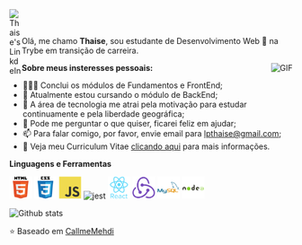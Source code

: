 <a href="https://www.linkedin.com/in/sancierthaise/">
  <img align="left" alt="Thaise's LinkdeIn" width="22px" src="https://cdn.jsdelivr.net/npm/simple-icons@v3/icons/linkedin.svg" />
</a>

<br />
<br />

Olá, me chamo **Thaise**, sou estudante de Desenvolvimento Web 🚀 na Trybe em transição de carreira.

  <img align="right" alt="GIF" src="https://i.pinimg.com/originals/e4/26/70/e426702edf874b181aced1e2fa5c6cde.gif" />

**Sobre meus insteresses pessoais:**

- 👨🏽‍💻 Conclui os módulos de Fundamentos e FrontEnd;
- 🌱 Atualmente estou cursando o módulo de BackEnd; 
- 🤔 A área de tecnologia me atrai pela motivação para estudar continuamente e pela liberdade geográfica;
- 💬 Pode me perguntar o que quiser, ficarei feliz em ajudar;
- 📫 Para falar comigo, por favor, envie email para lpthaise@gmail.com;
- 📝 Veja meu Curriculum Vitae <a href="https://github.com/ThaiseSancier/ThaiseSancier/blob/main/CV%20Resume%20Thaise%20Sancier.pdf" target="_blank">clicando aqui</a> para mais informações.


**Linguagens e Ferramentas**  

<p align="left">
  <img src="https://raw.githubusercontent.com/devicons/devicon/master/icons/html5/html5-original-wordmark.svg" alt="html5" width="40" height="40"/> 
  <img src="https://raw.githubusercontent.com/devicons/devicon/master/icons/css3/css3-original-wordmark.svg" alt="css3" width="40" height="40"/> 
  <img src="https://raw.githubusercontent.com/devicons/devicon/master/icons/javascript/javascript-original.svg" alt="javascript" width="40" height="40"/> 
  <img src="https://www.learnstorybook.com/intro-to-storybook/logo-jest.png" alt="jest" width="40" height="40" />
  <img src="https://raw.githubusercontent.com/devicons/devicon/master/icons/react/react-original-wordmark.svg" alt="react" width="40" height="40"/> 
  <img src="https://raw.githubusercontent.com/devicons/devicon/master/icons/redux/redux-original.svg" alt="redux" width="40" height="40"/> 
  <img src="https://raw.githubusercontent.com/devicons/devicon/master/icons/mysql/mysql-original-wordmark.svg" alt="mysql" width="40" height="40"/> 
  <img src="https://raw.githubusercontent.com/devicons/devicon/master/icons/nodejs/nodejs-original-wordmark.svg" alt="nodejs" width="40" height="40"/> 
</p>

![Github stats](https://github-readme-stats.vercel.app/api?username=ThaiseSancier&show_icons=true&hide_border=true)

⭐️ Baseado em [CallmeMehdi](https://github.com/CallmeMehdi)
